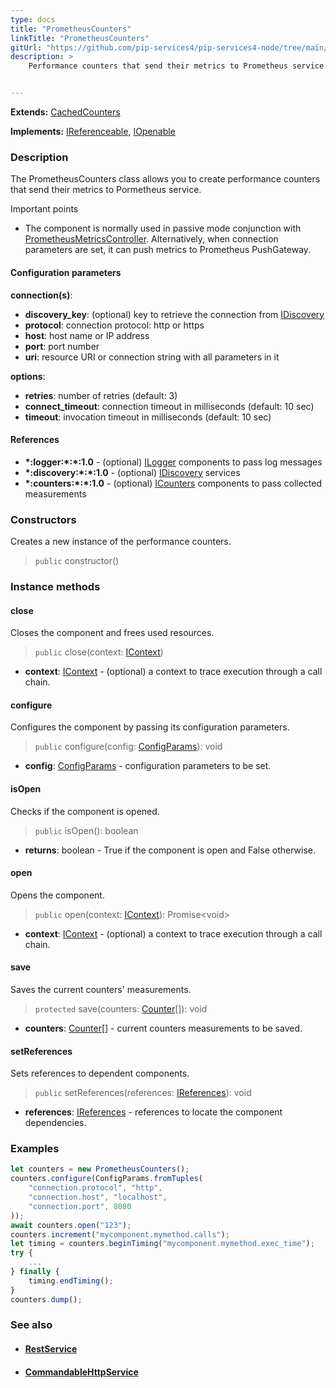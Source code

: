 ```yaml
---
type: docs
title: "PrometheusCounters"
linkTitle: "PrometheusCounters"
gitUrl: "https://github.com/pip-services4/pip-services4-node/tree/main/pip-services4-prometheus-node"
description: >
    Performance counters that send their metrics to Prometheus service.


---
```


**Extends:** [CachedCounters](../../../observability/count/cached_counters)

**Implements:** [IReferenceable](../../../components/refer/ireferenceable), [IOpenable](../../../components/run/iopenable)

### Description

The PrometheusCounters class allows you to create performance counters that send their metrics to Pormetheus service.

Important points

- The component is normally used in passive mode conjunction with [PrometheusMetricsController](../../controllers/prometheus_metrics_controller). Alternatively, when connection parameters are set, it can push metrics to Prometheus PushGateway.


#### Configuration parameters

**connection(s)**:
- **discovery_key**: (optional) key to retrieve the connection from [IDiscovery](../../../config/connect/idiscovery)
- **protocol**: connection protocol: http or https
- **host**: host name or IP address
- **port**: port number
- **uri**: resource URI or connection string with all parameters in it

**options**:
- **retries**: number of retries (default: 3)
- **connect_timeout**: connection timeout in milliseconds (default: 10 sec)
- **timeout**: invocation timeout in milliseconds (default: 10 sec)


#### References
- **\*:logger:\*:\*:1.0** - (optional) [ILogger](../../../observability/log/ilogger) components to pass log messages
- **\*:discovery:\*:\*:1.0** - (optional) [IDiscovery](../../../config/connect/idiscovery) services
- **\*:counters:\*:\*:1.0** - (optional) [ICounters](../../../observability/count/icounters) components to pass collected measurements



### Constructors
Creates a new instance of the performance counters.

> `public` constructor()


### Instance methods

#### close
Closes the component and frees used resources.

> `public` close(context: [IContext](../../../components/context/icontext))

- **context**: [IContext](../../../components/context/icontext) - (optional) a context to trace execution through a call chain.


#### configure
Configures the component by passing its configuration parameters.

> `public` configure(config: [ConfigParams](../../../observability/config/config_params)): void

- **config**: [ConfigParams](../../../observability/config/config_params) - configuration parameters to be set.


#### isOpen
Checks if the component is opened.

> `public` isOpen(): boolean

- **returns**: boolean - True if the component is open and False otherwise.


#### open
Opens the component.

> `public` open(context: [IContext](../../../components/context/icontext)): Promise\<void\>

- **context**: [IContext](../../../components/context/icontext) - (optional) a context to trace execution through a call chain.


#### save
Saves the current counters' measurements.

> `protected` save(counters: [Counter](../../../observability/count/counter)[]): void

- **counters**: [Counter](../../../observability/count/counter)[] - current counters measurements to be saved.


#### setReferences
Sets references to dependent components.

> `public` setReferences(references: [IReferences](../../../components/refer/ireferences)): void

- **references**: [IReferences](../../../components/refer/ireferences) - references to locate the component dependencies.


### Examples

```typescript
let counters = new PrometheusCounters();
counters.configure(ConfigParams.fromTuples(
    "connection.protocol", "http",
    "connection.host", "localhost",
    "connection.port", 8080
));
await counters.open("123");
counters.increment("mycomponent.mymethod.calls");
let timing = counters.beginTiming("mycomponent.mymethod.exec_time");
try {
    ...
} finally {
    timing.endTiming();
}
counters.dump();
```

### See also
- #### [RestService](../../../rpc/services/rest_service)
- #### [CommandableHttpService](../../../rpc/services/commandable_http_service)
